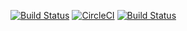 [![Build Status](https://travis-ci.com/adawagrocka/testy-1.svg?branch=master)](https://travis-ci.com/adawagrocka/testy-1)
[![CircleCI](https://circleci.com/gh/adawagrocka/testy-1.svg?style=svg)](https://circleci.com/gh/adawagrocka/testy-1)
[![Build Status](https://semaphoreci.com/api/v1/adawagrocka/testy-1/branches/master/badge.svg)](https://semaphoreci.com/adawagrocka/testy-1)
